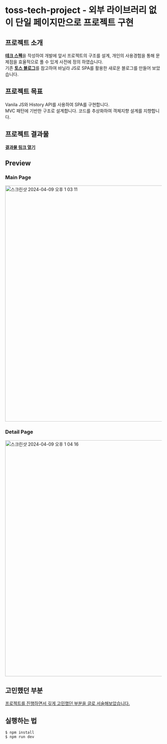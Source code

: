 # toss-tech-project - 외부 라이브러리 없이 단일 페이지만으로 프로젝트 구현 

## 프로젝트 소개
[__테크 스펙__](https://docs.google.com/document/d/1H7k3PkoSgHrAg0R0HiyizthjCOSdHxnkbbe0axPBJGc/edit#heading=h.wzh86fhtffj7)을 작성하여 개발에 앞서 프로젝트의 구조를 설계, 개인의 사용경험을 통해 문제점을 효율적으로 풀 수 있게 사전에 정의 하였습니다. <br/>
기존 [__토스 블로그__](https://toss.tech/)를 참고하여 바닐라 JS로 SPA를 활용한 새로운 블로그를 만들어 보았습니다.

## 프로젝트 목표
Vanila JS와 History API를 사용하여 SPA를 구현합니다. <br />
MVC 패턴에 기반한 구조로 설계합니다.
코드를 추상화하여 객체지향 설계를 지향합니다.

## 프로젝트 결과물
[__결과물 링크 열기__](https://toss-tech-project.vercel.app/) <br/>

## Preview
### Main Page
<img width="757" alt="스크린샷 2024-04-09 오후 1 03 11" src="https://github.com/f-lab-edu/toss-tech-project/assets/98483125/ee3336a7-929b-492d-9410-f6ff3c0e157e"> <br/>
### Detail Page
<img width="757" alt="스크린샷 2024-04-09 오후 1 04 16" src="https://github.com/f-lab-edu/toss-tech-project/assets/98483125/1a5dec7c-60a1-4fc7-8256-906e8688c10c">

## 고민했던 부분
[프로젝트를 진행하면서 깊게 고민했던 부분을 글로 서술해보았습니다.](https://velog.io/@kungfuk11/%ED%94%84%EB%A0%88%EC%9E%84%EC%9B%8C%ED%81%AC-%EC%97%86%EC%9D%B4-Vanila-JS-%EB%A1%9C-SPA-%EA%B5%AC%ED%98%84%ED%95%98%EA%B8%B0)
## 실행하는 법

```
$ npm install
$ npm run dev
```
